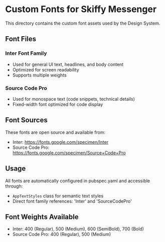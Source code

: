 # Custom Fonts for Skiffy Messenger

This directory contains the custom font assets used by the Design System.

## Font Files

### Inter Font Family

- Used for general UI text, headlines, and body content
- Optimized for screen readability
- Supports multiple weights

### Source Code Pro

- Used for monospace text (code snippets, technical details)
- Fixed-width font optimized for code display

## Font Sources

These fonts are open source and available from:

- Inter: <https://fonts.google.com/specimen/Inter>
- Source Code Pro: <https://fonts.google.com/specimen/Source+Code+Pro>

## Usage

All fonts are automatically configured in pubspec.yaml and accessible through:

- `AppTextStyles` class for semantic text styles
- Direct font family references: 'Inter' and 'SourceCodePro'

## Font Weights Available

- Inter: 400 (Regular), 500 (Medium), 600 (SemiBold), 700 (Bold)
- Source Code Pro: 400 (Regular), 500 (Medium)
